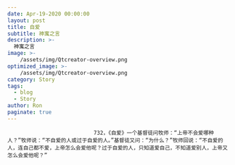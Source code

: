 ```yaml
---
date: Apr-19-2020 00:00:00
layout: post
title: 自爱
subtitle: 神寓之言
description: >-
  神寓之言
image: >-
    /assets/img/Qtcreator-overview.png
optimized_image: >-
    /assets/img/Qtcreator-overview.png
category: Story
tags:
  - blog
  - Story
author: Ron
paginate: true
---
```


							　　732，《自爱》一个基督徒问牧师：“上帝不会爱哪种人？”牧师说：“不自爱的人或过于自爱的人。”基督徒又问：“为什么？”牧师回说：“不自爱的人，连自己都不爱，上帝怎么会爱他呢？过于自爱的人，只知道爱自己，不知道爱别人，上帝又怎么会爱他呢？”
							
							
						